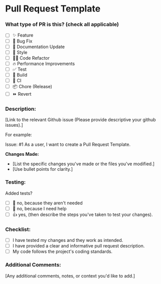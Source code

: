 # Pull Request Template

### What type of PR is this? (check all applicable)

- [ ] ✨ Feature
- [ ] 🐛 Bug Fix
- [ ] 📝 Documentation Update
- [ ] 🎨 Style
- [ ] 🧑‍💻 Code Refactor
- [ ] 🔥 Performance Improvements
- [ ] ✅ Test
- [ ] 🤖 Build
- [ ] 🔁 CI
- [ ] 📦 Chore (Release)
- [ ] ⏩ Revert

### Description:

[Link to the relevant Github issue (Please provide descriptive your github issues).]

For example:

Issue: #1 As a user, I want to create a Pull Request Template.

**Changes Made:**

- [List the specific changes you've made or the files you've modified.]
- [Use bullet points for clarity.]

### Testing:

Added tests?

- [ ] 🙅 no, because they aren't needed
- [ ] 🙋 no, because I need help
- [ ] 👍 yes, (then describe the steps you've taken to test your changes).

### Checklist:

- [ ] I have tested my changes and they work as intended.
- [ ] I have provided a clear and informative pull request description.
- [ ] My code follows the project's coding standards.

### Additional Comments:

[Any additional comments, notes, or context you'd like to add.]

